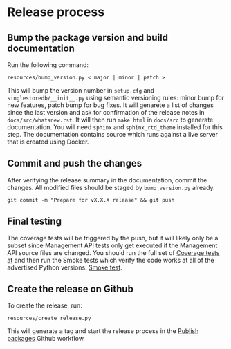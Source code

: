 # Release process

## Bump the package version and build documentation

Run the following command:
```
resources/bump_version.py < major | minor | patch >

```

This will bump the version number in `setup.cfg` and `singlestoredb/__init__.py`
using semantic versioning rules: minor bump for new features, patch bump for
bug fixes. It will genarete a list of changes since the last version and
ask for confirmation of the release notes in `docs/src/whatsnew.rst`.
It will then run `make html` in `docs/src` to generate documentation.
You will need `sphinx` and `sphinx_rtd_theme` installed for this step.
The documentation contains source which runs against a live server that is
created using Docker.


## Commit and push the changes

After verifying the release summary in the documentation, commit the changes.
All modified files should be staged by `bump_version.py` already.
```
git commit -m "Prepare for vX.X.X release" && git push

```

## Final testing

The coverage tests will be triggered by the push, but it will likely only
be a subset since Management API tests only get executed if the Management API
source files are changed. You should run the full set of [
Coverage tests at](https://github.com/singlestore-labs/singlestoredb-python/actions/workflows/coverage.yml)
and then run the Smoke tests which verify the code works at all of the advertised Python versions:
[Smoke test](https://github.com/singlestore-labs/singlestoredb-python/actions/workflows/smoke-test.yml).


## Create the release on Github

To create the release, run:
```
resources/create_release.py

```

This will generate a tag and start the release process in the
[Publish packages](https://github.com/singlestore-labs/singlestoredb-python/actions/workflows/publish.yml)
Github workflow.

